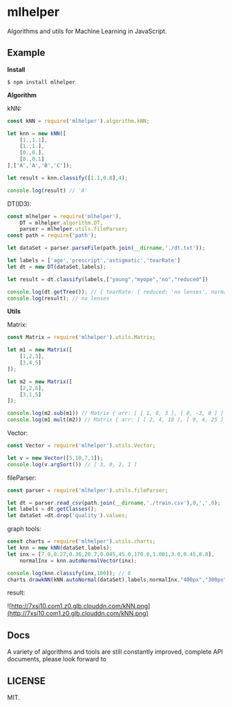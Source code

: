 # mlhelper
Algorithms and utils for Machine Learning in JavaScript.

## Example

**Install**
```
$ npm install mlhelper
```

**Algorithm**

kNN: 
```js
const kNN = require('mlhelper').algorithm.kNN;

let knn = new kNN([
    [1.,1.1],
    [1.,1.],
    [0.,0.],
    [0.,0.1]
],['A','A','B','C']);

let result = knn.classify([1.1,0.8],4);

console.log(result) // 'A'
```

DT(ID3):
```js
const mlhelper = require('mlhelper'),
    DT = mlhelper.algorithm.DT,
    parser = mlhelper.utils.fileParser;
const path = require('path');

let dataSet = parser.parseFile(path.join(__dirname,'./dt.txt'));

let labels = ['age','prescript','astigmatic','tearRate']
let dt = new DT(dataSet,labels);

let result = dt.classify(labels,["young","myope","no","reduced"])

console.log(dt.getTree()); // { tearRate: { reduced: 'no lenses', normal: { astigmatic: [Object] } } }
console.log(result); // no lenses
```

**Utils**

Matrix:
```js
const Matrix = require('mlhelper').utils.Matrix;

let m1 = new Matrix([
    [1,2,3],
    [3,4,5]
]);

let m2 = new Matrix([
    [2,2,6],
    [3,1,5]
]);

console.log(m2.sub(m1)) // Matrix { arr: [ [ 1, 0, 3 ], [ 0, -3, 0 ] ] }
console.log(m1.mult(m2)) // Matrix { arr: [ [ 2, 4, 18 ], [ 9, 4, 25 ] ] }
```

Vector:
```js
const Vector = require('mlhelper').utils.Vector;

let v = new Vector([5,10,7,1]);
console.log(v.argSort()) // [ 3, 0, 2, 1 ]
```

fileParser:
```js
const parser = require('mlhelper').utils.fileParser;

let dt = parser.read_csv(path.join(__dirname,'./train.csv'),0,',',0);
let labels = dt.getClasses();
let dataSet =dt.drop('quality').values;
```

graph tools:
```js
const charts = require('mlhelper').utils.charts;
let knn = new kNN(dataSet,labels);
let inx = [7.0,0.27,0.36,20.7,0.045,45.0,170.0,1.001,3.0,0.45,8.8],
    normalInx = knn.autoNormalVector(inx);

console.log(knn.classify(inx,100)); // 6
charts.drawkNN(kNN.autoNormal(dataSet),labels,normalInx,"400px","300px",15);
```
result:

![http://7xsi10.com1.z0.glb.clouddn.com/kNN.png](http://7xsi10.com1.z0.glb.clouddn.com/kNN.png)


## Docs
A variety of algorithms and tools are still constantly improved, complete API documents, please look forward to
## LICENSE
MIT.

